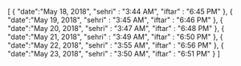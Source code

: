 [
	{
		"date":"May 18, 2018",
		"sehri" : "3:44 AM",
		"iftar" : "6:45 PM"
	},
	{
		"date":"May 19, 2018",
		"sehri" : "3:45 AM",
		"iftar" : "6:46 PM"
	},
	{
		"date":"May 20, 2018",
		"sehri" : "3:47 AM",
		"iftar" : "6:48 PM"
	},
	{
		"date":"May 21, 2018",
		"sehri" : "3:49 AM",
		"iftar" : "6:50 PM"
	},
	{
		"date":"May 22, 2018",
		"sehri" : "3:55 AM",
		"iftar" : "6:56 PM"
	},
	{
		"date":"May 23, 2018",
		"sehri" : "3:50 AM",
		"iftar" : "6:51 PM"
	}
]
